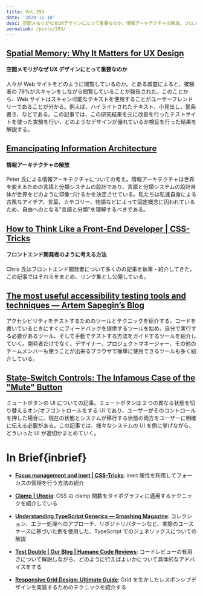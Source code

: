 ```yaml
---
title: Vol.293
date: '2020-11-18'
desc: 空間メモリがなぜUXデザインにとって重要なのか、情報アーキテクチャの解放、フロントエンド開発者のように考える方法、ほか計10リンク
permalink: /posts/293/
---
```


## [Spatial Memory: Why It Matters for UX Design](https://www.nngroup.com/articles/spatial-memory/)

#### 空間メモリがなぜ UX デザインにとって重要なのか

人々が Web サイトをどのように閲覧しているのか。とある調査によると、被験者の 79%がスキャンをしながら閲覧していることが報告された。このことから、Web サイトはスキャン可能なテキストを使用することがユーザーフレンドリーであることが分かる。例えば、ハイライトされたテキスト、小見出し、箇条書き、などである。この記事では、この研究結果を元に改善を行ったテストサイトを使った実験を行い、どのようなデザインが優れているか検証を行った結果を解説する。

## [Emancipating Information Architecture](https://semanticstudios.com/emancipating-information-architecture/)

#### 情報アーキテクチャの解放

Peter 氏による情報アーキテクチャについての考え。情報アーキテクチャは世界を変えるための言語と分類システムの設計であり、言語と分類システムの設計自体が世界をどのように印象づけるかを決定させている。私たちは私達自身による古風なアイデア、言葉、カテゴリー、物語などによって固定概念に囚われているため、自由へのとなる"言語と分類"を理解するべきである。

## [How to Think Like a Front-End Developer | CSS-Tricks](https://css-tricks.com/how-to-think-like-a-front-end-developer/)

#### フロントエンド開発者のように考える方法

Chris 氏はフロントエンド開発者について多くのの記事を執筆・紹介してきた。この記事ではそれらをまとめ、リンク集とし公開している。

## [The most useful accessibility testing tools and techniques — Artem Sapegin’s Blog](https://blog.sapegin.me/all/accessibility-testing/)

アクセシビリティをテストするためのツールとテクニックを紹介する。コードを書いているときにすぐにフィードバックを提供するツールを始め、自分で実行する必要があるツール、そして手動でテストする方法をガイドするツールを紹介していく。開発者だけでなく、デザイナー、プロジェクトマネージャー、その他のチームメンバーも使うことが出来るブラウザで簡単に使用できるツールも多く紹介している。

## [State-Switch Controls: The Infamous Case of the "Mute" Button](https://www.nngroup.com/articles/state-switch-buttons/)

ミュートボタンの UI についての記事。ミュートボタンは 2 つの異なる状態を切り替えるオン/オフコントロールをする UI であり、ユーザーがそのコントロールを押した場合に、現在の状態とシステムが移行する状態の両方をユーザーに明確に伝える必要がある。この記事では、様々なシステムの UI を例に挙げながら、どういった UI が適切かまとめていく。

# In Brief{inbrief}

- **[Focus management and inert | CSS-Tricks](https://css-tricks.com/focus-management-and-inert/)**: inert 属性を利用してフォーカスの管理を行う方法の紹介

- **[Clamp | Utopia](https://utopia.fyi/blog/clamp/)**: CSS の clamp 関数をタイポグラフィに適用するテクニックを紹介している

- **[Understanding TypeScript Generics — Smashing Magazine](https://www.smashingmagazine.com/2020/10/understanding-typescript-generics/)**: コレクション、エラー処理へのアプローチ、リポジトリパターンなど、実際のユースケースに基づいた例を使用した、TypeScript でのジェネリックスについての解説

- **[Test Double | Our Blog | Humane Code Reviews](https://blog.testdouble.com/posts/2020-10-27-humane-code-reviews/)**: コードレビューの有用さについて解説しながら、どのように行えばよいかについて具体的なアドバイスをする

- **[Responsive Grid Design: Ultimate Guide](https://medium.muz.li/responsive-grid-design-ultimate-guide-7aa41ca7892)**: Grid を生かしたレスポンシブデザインを実装するためのテクニックを紹介する
